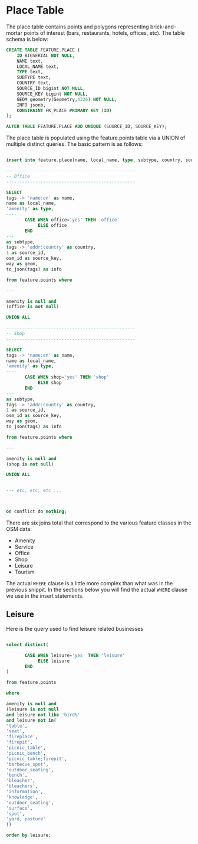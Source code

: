 # Place Table

The place table contains points and polygons representing brick-and-mortar points of interest (bars, restaurants, hotels, offices, etc). The table schema is below:


```sql
CREATE TABLE FEATURE.PLACE (
    ID BIGSERIAL NOT NULL,
    NAME text,
    LOCAL_NAME text,
    TYPE text,
    SUBTYPE text,
    COUNTRY text,
    SOURCE_ID bigint NOT NULL,
    SOURCE_KEY bigint NOT NULL,
    GEOM geometry(Geometry,4326) NOT NULL,
    INFO jsonb,
    CONSTRAINT PK_PLACE PRIMARY KEY (ID)
);

ALTER TABLE FEATURE.PLACE ADD UNIQUE (SOURCE_ID, SOURCE_KEY);
```


The place table is populated using the feature.points table via a UNION of multiple distinct queries. The basic pattern is as follows:

```sql

insert into feature.place(name, local_name, type, subtype, country, source_id, source_key, geom, info)

-------------------------------------------------
-- Office
-------------------------------------------------

SELECT 
tags -> 'name:en' as name, 
name as local_name, 
'amenity' as type, 
----
       CASE WHEN office='yes' THEN 'office'
            ELSE office
       END
---
as subtype,
tags -> 'addr:country' as country, 
1 as source_id,
osm_id as source_key,
way as geom, 
to_json(tags) as info

from feature.points where 

---

amenity is null and
(office is not null)

UNION ALL

-------------------------------------------------
-- Shop
-------------------------------------------------

SELECT 
tags -> 'name:en' as name, 
name as local_name, 
'amenity' as type, 
----
       CASE WHEN shop='yes' THEN 'shop'
            ELSE shop
       END
---
as subtype,
tags -> 'addr:country' as country, 
1 as source_id,
osm_id as source_key,
way as geom, 
to_json(tags) as info

from feature.points where 

---

amenity is null and
(shop is not null)

UNION ALL


--- etc, etc, etc ...



on conflict do nothing;

```

There are six joins total that correspond to the various feature classes in the OSM data:
 - Amenity
 - Service
 - Office
 - Shop
 - Leisure
 - Tourism

The actual `WHERE` clause is a little more complex than what was in the previous snippit. 
In the sections below you will find the actual `WHERE` clause we use in the insert statements.


## Leisure
Here is the query used to find leisure related businesses

```sql

select distinct(

       CASE WHEN leisure='yes' THEN 'leisure'
            ELSE leisure
       END
)

from feature.points

where 

amenity is null and
(leisure is not null 
and leisure not like 'bird%'
and leisure not in(
'table', 
'seat', 
'fireplace',
'firepit',
'picnic_table',
'picnic_bench',
'picnic_table;firepit',
'barbecue_spot',
'outdoor_seating',
'bench',
'bleacher',
'bleachers',
'information',
'knowledge',
'outdoor_seating',
'surface',
'spot',
'yard, pasture'
)) 

order by leisure;
```
